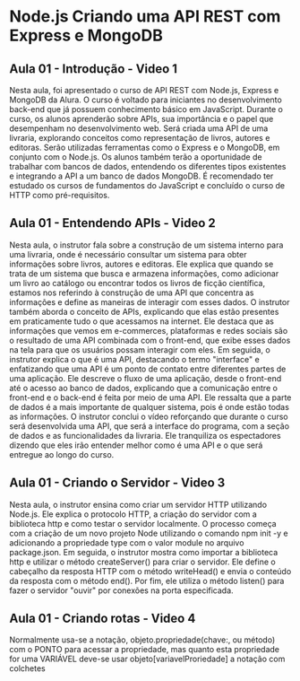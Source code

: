 
# Node.js Criando uma API REST com Express e MongoDB

## Aula 01 - Introdução - Video 1
Nesta aula, foi apresentado o curso de API REST com Node.js, Express e MongoDB da Alura. O curso é voltado para iniciantes no desenvolvimento back-end que já possuem conhecimento básico em JavaScript. Durante o curso, os alunos aprenderão sobre APIs, sua importância e o papel que desempenham no desenvolvimento web. Será criada uma API de uma livraria, explorando conceitos como representação de livros, autores e editoras. Serão utilizadas ferramentas como o Express e o MongoDB, em conjunto com o Node.js. Os alunos também terão a oportunidade de trabalhar com bancos de dados, entendendo os diferentes tipos existentes e integrando a API a um banco de dados MongoDB. É recomendado ter estudado os cursos de fundamentos do JavaScript e concluído o curso de HTTP como pré-requisitos.

## Aula 01 - Entendendo APIs - Video 2
Nesta aula, o instrutor fala sobre a construção de um sistema interno para uma livraria, onde é necessário consultar um sistema para obter informações sobre livros, autores e editoras. Ele explica que quando se trata de um sistema que busca e armazena informações, como adicionar um livro ao catálogo ou encontrar todos os livros de ficção científica, estamos nos referindo à construção de uma API que concentra as informações e define as maneiras de interagir com esses dados. O instrutor também aborda o conceito de APIs, explicando que elas estão presentes em praticamente tudo o que acessamos na internet. Ele destaca que as informações que vemos em e-commerces, plataformas e redes sociais são o resultado de uma API combinada com o front-end, que exibe esses dados na tela para que os usuários possam interagir com eles. Em seguida, o instrutor explica o que é uma API, destacando o termo "interface" e enfatizando que uma API é um ponto de contato entre diferentes partes de uma aplicação. Ele descreve o fluxo de uma aplicação, desde o front-end até o acesso ao banco de dados, explicando que a comunicação entre o front-end e o back-end é feita por meio de uma API. Ele ressalta que a parte de dados é a mais importante de qualquer sistema, pois é onde estão todas as informações. O instrutor conclui o vídeo reforçando que durante o curso será desenvolvida uma API, que será a interface do programa, com a seção de dados e as funcionalidades da livraria. Ele tranquiliza os espectadores dizendo que eles irão entender melhor como é uma API e o que será entregue ao longo do curso.


## Aula 01 - Criando o Servidor - Video 3
Nesta aula, o instrutor ensina como criar um servidor HTTP utilizando Node.js. Ele explica o protocolo HTTP, a criação do servidor com a biblioteca http e como testar o servidor localmente. O processo começa com a criação de um novo projeto Node utilizando o comando npm init -y e adicionando a propriedade type com o valor module no arquivo package.json. Em seguida, o instrutor mostra como importar a biblioteca http e utilizar o método createServer() para criar o servidor. Ele define o cabeçalho da resposta HTTP com o método writeHead() e envia o conteúdo da resposta com o método end(). Por fim, ele utiliza o método listen() para fazer o servidor "ouvir" por conexões na porta especificada.


## Aula 01 - Criando rotas - Video 4
Normalmente usa-se a notação, objeto.propriedade(chave:, ou método) com o PONTO para acessar a propriedade, mas quanto esta propriedade for uma VARIÁVEL deve-se usar objeto[variavelProriedade] a notação com colchetes 

